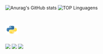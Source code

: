<div>
  
 ![Anurag's GitHub stats](https://github-readme-stats.vercel.app/api?username=Cassio295&theme=gruvbox&show_icons=true)
![TOP Linguagens](https://github-readme-stats.vercel.app/api/top-langs/?username=Cassio295&layout=compact&theme=gruvbox)
</div>

  ##
  
<div style="display: inline_block"><br>
  <img align="center" alt="Cassio-Python" height="30" width="40" src="https://raw.githubusercontent.com/devicons/devicon/master/icons/python/python-original.svg">
</div>

  ##

<div> 
  <a href="https://instagram.com/cassio.s.f" target="_blank"><img src="https://img.shields.io/badge/-Instagram-%23E4405F?style=for-the-badge&logo=instagram&logoColor=white" target="_blank"></a>
  <a href = "mailto:cassiosilvaf2013@gmail.com"><img src="https://img.shields.io/badge/-Gmail-%23333?style=for-the-badge&logo=gmail&logoColor=white" target="_blank"></a>
  <a href="https://www.linkedin.com/in/cassio-silva-ferreira-3289b31a3" target="_blank"><img src="https://img.shields.io/badge/-LinkedIn-%230077B5?style=for-the-badge&logo=linkedin&logoColor=white" target="_blank"></a> 
  
</div>

